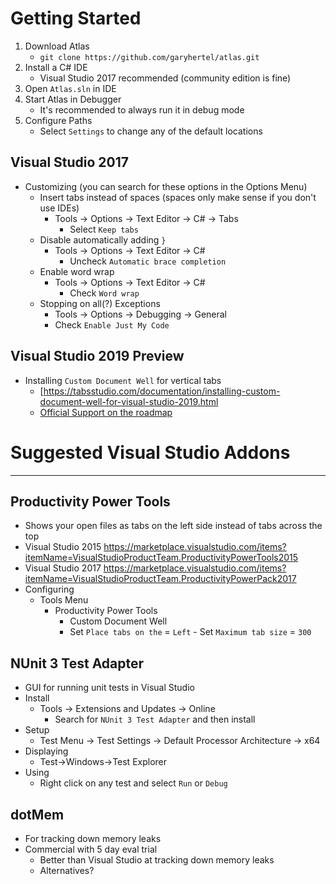 # Getting Started

1. Download Atlas
    - `git clone https://github.com/garyhertel/atlas.git`
2. Install a C# IDE
   - Visual Studio 2017 recommended (community edition is fine)
3. Open `Atlas.sln` in IDE
4. Start Atlas in Debugger
    - It's recommended to always run it in debug mode
5. Configure Paths
    - Select `Settings` to change any of the default locations
    

## Visual Studio 2017

* Customizing (you can search for these options in the Options Menu)
  - Insert tabs instead of spaces (spaces only make sense if you don't use IDEs)
    - Tools -> Options -> Text Editor -> C# -> Tabs
	  - Select `Keep tabs`
  - Disable automatically adding `}`
	- Tools -> Options -> Text Editor -> C#
	  - Uncheck `Automatic brace completion`
  - Enable word wrap
	- Tools -> Options -> Text Editor -> C#
	  - Check `Word wrap`
  - Stopping on all(?) Exceptions
	- Tools -> Options -> Debugging -> General
	-   Check `Enable Just My Code`

## Visual Studio 2019 Preview
* Installing `Custom Document Well` for vertical tabs
  - [https://tabsstudio.com/documentation/installing-custom-document-well-for-visual-studio-2019.html
  - [Official Support on the roadmap](https://developercommunity.visualstudio.com/idea/467369/vertical-group-tab.html)

# Suggested Visual Studio Addons
---
## Productivity Power Tools
* Shows your open files as tabs on the left side instead of tabs across the top
* Visual Studio 2015
			https://marketplace.visualstudio.com/items?itemName=VisualStudioProductTeam.ProductivityPowerTools2015
* Visual Studio 2017
			https://marketplace.visualstudio.com/items?itemName=VisualStudioProductTeam.ProductivityPowerPack2017
* Configuring
  - Tools Menu
    - Productivity Power Tools
       - Custom Document Well
       - Set `Place tabs on the` = `Left`
			 - Set `Maximum tab size` = `300`

## NUnit 3 Test Adapter
* GUI for running unit tests in Visual Studio
* Install
  - Tools -> Extensions and Updates -> Online
    - Search for `NUnit 3 Test Adapter` and then install
* Setup
  - Test Menu -> Test Settings -> Default Processor Architecture -> x64
* Displaying
  - Test->Windows->Test Explorer
* Using
  - Right click on any test and select `Run` or `Debug`

## dotMem
* For tracking down memory leaks
* Commercial with 5 day eval trial
  - Better than Visual Studio at tracking down memory leaks
  - Alternatives?